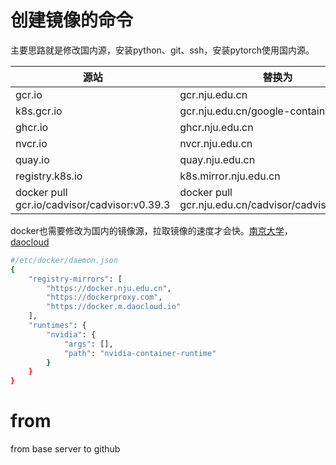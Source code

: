 # 创建镜像的命令

主要思路就是修改国内源，安装python、git、ssh，安装pytorch使用国内源。

| 源站 | 替换为 |
| ---- | ----- |
|gcr.io|gcr.nju.edu.cn|
|k8s.gcr.io|gcr.nju.edu.cn/google-containers|
|ghcr.io|ghcr.nju.edu.cn|
|nvcr.io|nvcr.nju.edu.cn|
|quay.io|quay.nju.edu.cn|
|registry.k8s.io|k8s.mirror.nju.edu.cn|
|docker pull gcr.io/cadvisor/cadvisor:v0.39.3|docker pull gcr.nju.edu.cn/cadvisor/cadvisor:v0.39.3|

docker也需要修改为国内的镜像源，拉取镜像的速度才会快。[南京大学](https://sci.nju.edu.cn/9e/05/c30384a564741/page.htm)，[daocloud](https://www.nenufm.com/dorthl/291/)

```sh
#/etc/docker/daemon.json
{
    "registry-mirrors": [
        "https://docker.nju.edu.cn",
        "https://dockerproxy.com",
        "https://docker.m.daocloud.io"
    ],
    "runtimes": {
        "nvidia": {
            "args": [],
            "path": "nvidia-container-runtime"
        }
    }
}
```

# from
from base server to github
